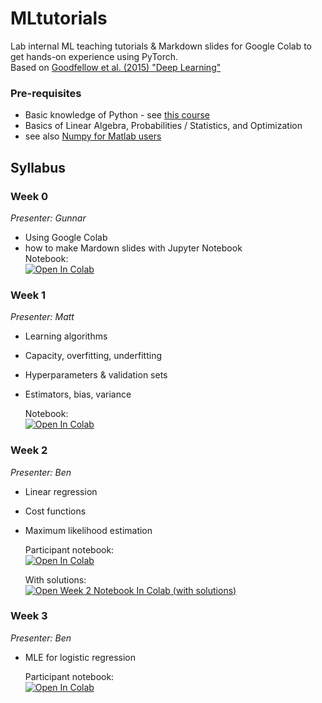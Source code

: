 # MLtutorials
Lab internal ML teaching tutorials & Markdown slides for Google Colab to get hands-on experience using PyTorch.  
Based on [Goodfellow et al. (2015) "Deep Learning"](http://www.deeplearningbook.org/)

### Pre-requisites
* Basic knowledge of Python - see [this course](https://www.coursera.org/learn/python-programming-introduction)
* Basics of Linear Algebra, Probabilities / Statistics, and Optimization
* see also [Numpy for Matlab users](https://docs.scipy.org/doc/numpy/user/numpy-for-matlab-users.html)

## Syllabus
### Week 0 
_Presenter: Gunnar_  
* Using Google Colab
* how to make Mardown slides with Jupyter Notebook  
   Notebook:  
   [![Open In Colab](https://colab.research.google.com/assets/colab-badge.svg)](https://colab.research.google.com/github/BlohmLab/MLtutorials/blob/master/week0_setup.ipynb)


### Week 1 
_Presenter: Matt_  
* Learning algorithms
* Capacity, overfitting, underfitting
* Hyperparameters & validation sets
* Estimators, bias, variance 

   Notebook:  
   [![Open In Colab](https://colab.research.google.com/assets/colab-badge.svg)](https://colab.research.google.com/github/BlohmLab/MLtutorials/blob/master/week1.ipynb)


### Week 2 
_Presenter: Ben_  
* Linear regression
* Cost functions
* Maximum likelihood estimation  

   Participant notebook:  
   [![Open In Colab](https://colab.research.google.com/assets/colab-badge.svg)](https://colab.research.google.com/github/BlohmLab/MLtutorials/blob/master/week2_participant.ipynb)
   
   With solutions:  
   [![Open Week 2 Notebook In Colab (with solutions)](https://colab.research.google.com/assets/colab-badge.svg)](https://colab.research.google.com/github/BlohmLab/MLtutorials/blob/master/week2.ipynb)

### Week 3
_Presenter: Ben_
- MLE for logistic regression
   
   Participant notebook:  
   [![Open In Colab](https://colab.research.google.com/assets/colab-badge.svg)](https://colab.research.google.com/github/BlohmLab/MLtutorials/blob/master/week3_participant.ipynb)

